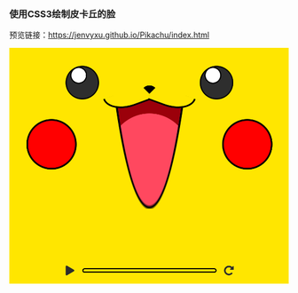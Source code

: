 ### 使用CSS3绘制皮卡丘的脸

预览链接：https://jenvyxu.github.io/Pikachu/index.html

![image](https://github.com/JenvyXU/Pikachu/blob/master/face.png)


